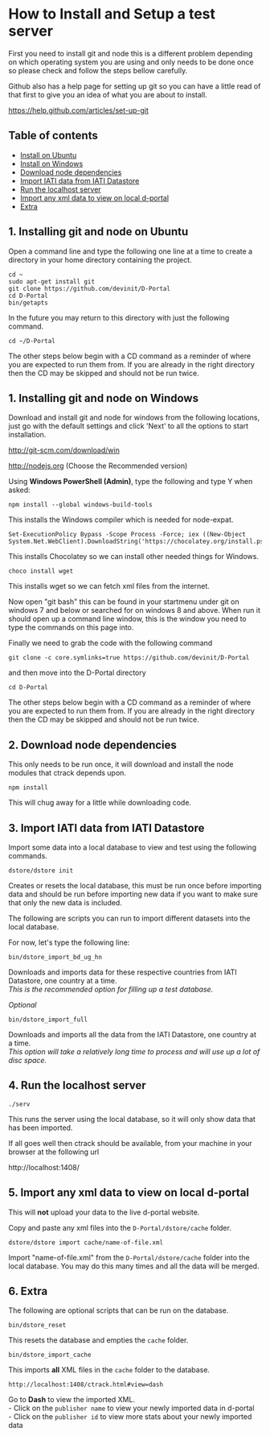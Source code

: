 
# How to Install and Setup a test server

First you need to install git and node this is a different problem 
depending on which operating system you are using and only needs to 
be done once so please check and follow the steps bellow carefully.

Github also has a help page for setting up git so you can have a 
little read of that first to give you an idea of what you are about 
to install.

https://help.github.com/articles/set-up-git

## Table of contents
  - [Install on Ubuntu](#1-installing-git-and-node-on-ubuntu)
  - [Install on Windows](#1-installing-git-and-node-on-windows)
  - [Download node dependencies](#2-download-node-dependencies)
  - [Import IATI data from IATI Datastore](#3-import-iati-data-from-the-datastore)
  - [Run the localhost server](#4-run-the-localhost-server)
  - [Import any xml data to view on local d-portal](#5-import-any-xml-data-to-view-on-local-d-portal)
  - [Extra](#6-extra)


## 1. Installing git and node on Ubuntu

Open a command line and type the following one line at a time to 
create a directory in your home directory containing the project.

	cd ~
	sudo apt-get install git
	git clone https://github.com/devinit/D-Portal
	cd D-Portal
	bin/getapts

In the future you may return to this directory with just the 
following command.

	cd ~/D-Portal


The other steps below begin with a CD command as a reminder of where 
you are expected to run them from. If you are already in the right 
directory then the CD may be skipped and should not be run twice.


## 1. Installing git and node on Windows

Download and install git and node for windows from the following 
locations, just go with the default settings and click 'Next' to all
the options to start installation.

http://git-scm.com/download/win

http://nodejs.org (Choose the Recommended version)

Using **Windows PowerShell (Admin)**, type the following and type Y when asked:

	npm install --global windows-build-tools
	
This installs the Windows compiler which is needed for node-expat.

	Set-ExecutionPolicy Bypass -Scope Process -Force; iex ((New-Object System.Net.WebClient).DownloadString('https://chocolatey.org/install.ps1'))
	
This installs Chocolatey so we can install other needed things for Windows.

	choco install wget
	
This installs wget so we can fetch xml files from the internet.

Now open "git bash" this can be found in your startmenu under git on 
windows 7 and below or searched for on windows 8 and above. When run 
it should open up a command line window, this is the window you need 
to type the commands on this page into.

Finally we need to grab the code with the following command

	git clone -c core.symlinks=true https://github.com/devinit/D-Portal

and then move into the D-Portal directory

	cd D-Portal

The other steps below begin with a CD command as a reminder of where 
you are expected to run them from. If you are already in the right 
directory then the CD may be skipped and should not be run twice.


## 2. Download node dependencies

This only needs to be run once, it will download and install the 
node modules that ctrack depends upon.

	npm install
	
This will chug away for a little while downloading code.


## 3. Import IATI data from IATI Datastore

Import some data into a local database to view and 
test using the following commands.

	dstore/dstore init

Creates or resets the local database, this must be run once before 
importing data and should be run before importing new data if you want 
to make sure that only the new data is included.

The following are scripts you can run to import different datasets into the local database.

For now, let's type the following line:

	bin/dstore_import_bd_ug_hn
	
Downloads and imports data for these respective countries from IATI Datastore, one country at a time.  
_This is the recommended option for filling up a test database._


*Optional*

	bin/dstore_import_full
	
Downloads and imports all the data from the IATI Datastore, one country at a time.  
_This option will take a relatively long time to process and will use up a lot of disc space._


## 4. Run the localhost server

	./serv

This runs the server using the local database, so it will only show 
data that has been imported.

If all goes well then ctrack should be available, from your machine 
in your browser at the following url

http://localhost:1408/


## 5. Import any xml data to view on local d-portal

This will **not** upload your data to the live d-portal website.

Copy and paste any xml files into the ```D-Portal/dstore/cache``` folder.

	dstore/dstore import cache/name-of-file.xml

Import "name-of-file.xml" from the ```D-Portal/dstore/cache``` folder into the local database. You may do 
this many times and all the data will be merged.


## 6. Extra

The following are optional scripts that can be run on the database.

	bin/dstore_reset
	
This resets the database and empties the ```cache``` folder.

	bin/dstore_import_cache
	
This imports **all** XML files in the ```cache``` folder to the database.

	http://localhost:1408/ctrack.html#view=dash
	
Go to **Dash** to view the imported XML.  
    - Click on the ```publisher name``` to view your newly imported data in d-portal  
    - Click on the ```publisher id``` to view more stats about your newly imported data

